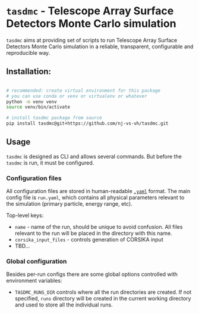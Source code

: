 # `tasdmc` - Telescope Array Surface Detectors Monte Carlo simulation

`tasdmc` aims at providing set of scripts to run Telescope Array Surface Detectors Monte Carlo simulation in a reliable, transparent, configurable and reproducible way.

## Installation:

```bash

# recommended: create virtual environment for this package
# you can use conda or venv or virtualenv or whatever
python -m venv venv
source venv/bin/activate

# install tasdmc package from source
pip install tasdmc@git+https://github.com/nj-vs-vh/tasdmc.git
```

## Usage

`tasdmc` is designed as CLI and allows several commands. But before the `tasdmc` is run, it must be configured.

### Configuration files

All configuration files are stored in human-readable [`.yaml`](https://yaml.org/) format. The main config file is `run.yaml`, which contains all physical parameters relevant to the simulation (primary particle, energy range, etc).

Top-level keys:
* `name` - name of the run, should be unique to avoid confusion. All files relevant to the run will be placed in the directory with this name.
* `corsika_input_files` - controls generation of CORSIKA input
* TBD...

### Global configuration

Besides per-run configs there are some global options controlled with environment variables:

* `TASDMC_RUNS_DIR` controls where all the run directories are created. If not specified, `runs` directory will be created in the current working directory and used to store all the individual runs.

